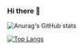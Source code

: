 ### Hi there 👋



![Anurag's GitHub stats](https://github-readme-stats.vercel.app/api?username=RainyHallways&show_icons=true&bg_color=30,e96443,904e95&title_color=fff&text_color=fff)

[![Top Langs](https://github-readme-stats.vercel.app/api/top-langs/?username=RainyHallways&bg_color=30,e96443,904e95&title_color=fff&text_color=fff)](https://github.com/anuraghazra/github-readme-stats)

<!--
**RainyHallways/RainyHallways** is a ✨ _special_ ✨ repository because its `README.md` (this file) appears on your GitHub profile.

Here are some ideas to get you started:

- 🔭 I’m currently working on ...
- 🌱 I’m currently learning ...
- 👯 I’m looking to collaborate on ...
- 🤔 I’m looking for help with ...
- 💬 Ask me about ...
- 📫 How to reach me: ...
- 😄 Pronouns: ...
- ⚡ Fun fact: ...
-->
